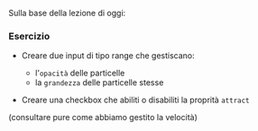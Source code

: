 Sulla base della lezione di oggi:

### Esercizio

- Creare due input di tipo range che gestiscano:

  - l'`opacità` delle particelle
  - la `grandezza` delle particelle stesse

- Creare una checkbox che abiliti o disabiliti la proprità `attract`

(consultare pure come abbiamo gestito la velocità)